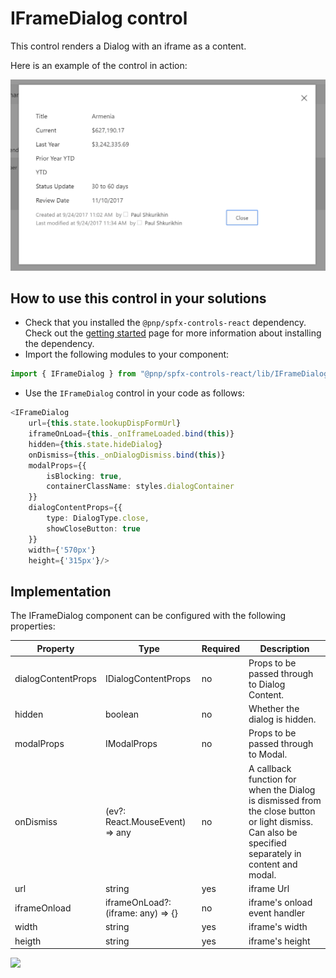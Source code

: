 # IFrameDialog control

This control renders a Dialog with an iframe as a content.

Here is an example of the control in action:

![IFrameDialog control](../assets/FieldLookupRendererDialog.png)

## How to use this control in your solutions

- Check that you installed the `@pnp/spfx-controls-react` dependency. Check out the [getting started](../getting-started) page for more information about installing the dependency.
- Import the following modules to your component:

```TypeScript
import { IFrameDialog } from "@pnp/spfx-controls-react/lib/IFrameDialog";
```

- Use the `IFrameDialog` control in your code as follows:

```TypeScript
<IFrameDialog 
    url={this.state.lookupDispFormUrl}
    iframeOnLoad={this._onIframeLoaded.bind(this)}
    hidden={this.state.hideDialog}
    onDismiss={this._onDialogDismiss.bind(this)}
    modalProps={{
        isBlocking: true,
        containerClassName: styles.dialogContainer
    }}
    dialogContentProps={{
        type: DialogType.close,
        showCloseButton: true
    }}
    width={'570px'}
    height={'315px'}/>
```

## Implementation

The IFrameDialog component can be configured with the following properties:

| Property | Type | Required | Description |
| ---- | ---- | ---- | ---- |
| dialogContentProps | IDialogContentProps | no | Props to be passed through to Dialog Content. |
| hidden | boolean | no | Whether the dialog is hidden. |
| modalProps | IModalProps | no | Props to be passed through to Modal. |
| onDismiss | (ev?: React.MouseEvent<HTMLButtonElement>) => any | no | A callback function for when the Dialog is dismissed from the close button or light dismiss. Can also be specified separately in content and modal. |
| url | string | yes | iframe Url |
| iframeOnload | iframeOnLoad?: (iframe: any) => {} | no | iframe's onload event handler |
| width | string | yes | iframe's width |
| heigth | string | yes | iframe's height |

![](https://telemetry.sharepointpnp.com/sp-dev-fx-controls-react/wiki/controls/FileTypeIcon)
